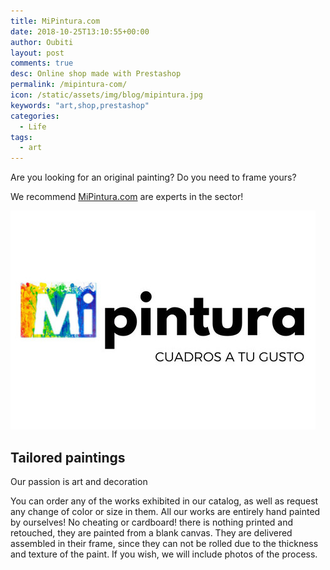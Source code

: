 ```yaml
---
title: MiPintura.com
date: 2018-10-25T13:10:55+00:00
author: Oubiti
layout: post
comments: true
desc: Online shop made with Prestashop
permalink: /mipintura-com/
icon: /static/assets/img/blog/mipintura.jpg
keywords: "art,shop,prestashop"
categories:
  - Life
tags:
  - art
---
```

 

Are you looking for an original painting?&nbsp;Do you need to frame yours?&nbsp;

We recommend [MiPintura.com](http://mipintura.com) are experts in the sector!

![Mi Pintura](/static/assets/img/blog/mipintura.jpg)

## Tailored paintings

Our passion is art and decoration

You can order any of the works exhibited in our catalog, as well as request any change of color or size in them. All our works are entirely hand painted by ourselves! No cheating or cardboard! there is nothing printed and retouched, they are painted from a blank canvas. They are delivered assembled in their frame, since they can not be rolled due to the thickness and texture of the paint. If you wish, we will include photos of the process.

